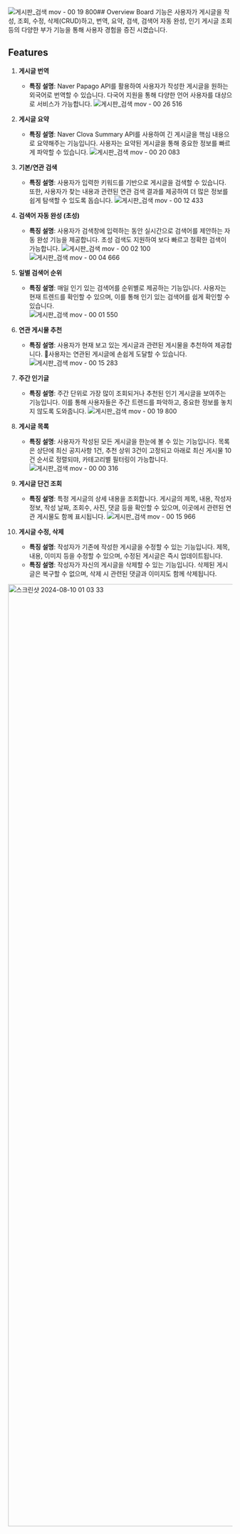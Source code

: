 ![게시판_검색 mov - 00 19 800](https://github.com/user-attachments/assets/ab25ced1-ed7a-47bd-aa0a-e15267332ad7)## Overview
Board 기능은 사용자가 게시글을 작성, 조회, 수정, 삭제(CRUD)하고,
번역, 요약, 검색, 검색어 자동 완성, 인기 게시글 조회 등의 다양한 부가 기능을 통해 사용자 경험을 증진 시켰습니다. 

## Features

1. **게시글 번역**
   - **특징 설명**: Naver Papago API를 활용하여 사용자가 작성한 게시글을 원하는 외국어로 번역할 수 있습니다. 다국어 지원을 통해 다양한 언어 사용자를 대상으로 서비스가 가능합니다.
 ![게시판_검색 mov - 00 26 516](https://github.com/user-attachments/assets/e1ac61c1-831d-428c-8726-a8d15b1d54ee)

2. **게시글 요약**
   - **특징 설명**: Naver Clova Summary API를 사용하여 긴 게시글을 핵심 내용으로 요약해주는 기능입니다. 사용자는 요약된 게시글을 통해 중요한 정보를 빠르게 파악할 수 있습니다.
 ![게시판_검색 mov - 00 20 083](https://github.com/user-attachments/assets/a55d4b3a-acf6-42dd-8d0c-ac4d6b9b05f0)

3. **기본/연관 검색**
   - **특징 설명**: 사용자가 입력한 키워드를 기반으로 게시글을 검색할 수 있습니다. 또한, 사용자가 찾는 내용과 관련된 연관 검색 결과를 제공하여 더 많은 정보를 쉽게 탐색할 수 있도록 돕습니다.
![게시판_검색 mov - 00 12 433](https://github.com/user-attachments/assets/edda4f10-d082-4fc7-91a7-734a305457c8)

4. **검색어 자동 완성 (초성)**
   - **특징 설명**: 사용자가 검색창에 입력하는 동안 실시간으로 검색어를 제안하는 자동 완성 기능을 제공합니다. 초성 검색도 지원하여 보다 빠르고 정확한 검색이 가능합니다.
![게시판_검색 mov - 00 02 100](https://github.com/user-attachments/assets/e0ff74a3-402d-4156-aa38-f9aea14099ff)
![게시판_검색 mov - 00 04 666](https://github.com/user-attachments/assets/e52ecdaf-7bd6-4949-a5a3-7cd0e6c82686)

5. **일별 검색어 순위**
   - **특징 설명**: 매일 인기 있는 검색어를 순위별로 제공하는 기능입니다. 사용자는 현재 트렌드를 확인할 수 있으며, 이를 통해 인기 있는 검색어를 쉽게 확인할 수 있습니다.  
 ![게시판_검색 mov - 00 01 550](https://github.com/user-attachments/assets/0ee5b6e6-8ce7-44ae-b511-7c46a1a934a3)

6. **연관 게시물 추천**
   - **특징 설명**: 사용자가 현재 보고 있는 게시글과 관련된 게시물을 추천하여 제공합니다. 사용자는 연관된 게시글에 손쉽게 도달할 수 있습니다. 
![게시판_검색 mov - 00 15 283](https://github.com/user-attachments/assets/0cc8c463-0644-4ddb-a2e8-53a405de66d7)


7. **주간 인기글**
   - **특징 설명**: 주간 단위로 가장 많이 조회되거나 추천된 인기 게시글을 보여주는 기능입니다. 이를 통해 사용자들은 주간 트렌드를 파악하고, 중요한 정보를 놓치지 않도록 도와줍니다.
![게시판_검색 mov - 00 19 800](https://github.com/user-attachments/assets/5867056b-412e-4303-b59c-e45429f5f8de)

8. **게시글 목록**
   - **특징 설명**: 사용자가 작성된 모든 게시글을 한눈에 볼 수 있는 기능입니다. 목록은 상단에 최신 공지사항 1건, 추천 상위 3건이 고정되고 아래로 최신 게시물 10건 순서로 정렬되먀, 카테고리별 필터링이 가능합니다. 
![게시판_검색 mov - 00 00 316](https://github.com/user-attachments/assets/6dc8b1e0-e781-4638-bf23-a39f4d223098)

9. **게시글 단건 조회**
   - **특징 설명**: 특정 게시글의 상세 내용을 조회합니다. 게시글의 제목, 내용, 작성자 정보, 작성 날짜, 조회수, 사진, 댓글 등을 확인할 수 있으며, 이곳에서 관련된 연관 게시물도 함께 표시됩니다.
![게시판_검색 mov - 00 15 966](https://github.com/user-attachments/assets/ede96369-ce0b-4048-b228-95239726c794)

10. **게시글 수정, 삭제**
    - **특징 설명**: 작성자가 기존에 작성한 게시글을 수정할 수 있는 기능입니다. 제목, 내용, 이미지 등을 수정할 수 있으며, 수정된 게시글은 즉시 업데이트됩니다.
    - **특징 설명**: 작성자가 자신의 게시글을 삭제할 수 있는 기능입니다. 삭제된 게시글은 복구할 수 없으며, 삭제 시 관련된 댓글과 이미지도 함께 삭제됩니다.
<img width="2110" alt="스크린샷 2024-08-10 01 03 33" src="https://github.com/user-attachments/assets/98b22874-6d39-4dd4-bf4e-d0162b02d0ab">


